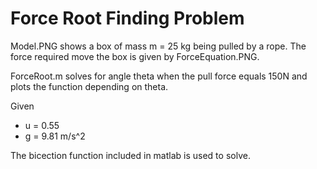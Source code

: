# Force Root Finding Problem
Model.PNG shows a box of mass m = 25 kg being pulled by a rope. The force required move the box is given by ForceEquation.PNG.

ForceRoot.m solves for angle theta when the pull force equals 150N and plots the function depending on theta.

Given 
* u = 0.55
* g = 9.81 m/s^2

The bicection function included in matlab is used to solve.
